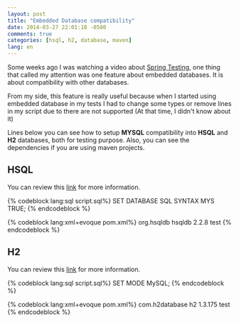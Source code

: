 ```yaml
---
layout: post
title: "Embedded Database compatibility"
date: 2014-03-27 22:01:18 -0500
comments: true
categories: [hsql, h2, database, maven]
lang: en
---
```


Some weeks ago I was watching a video about [Spring Testing](https://www.youtube.com/watch?v=LYVJ69h76nw), one thing that called my attention was one feature about embedded databases. It is about compatibility with other databases.

From my side, this feature is really useful because when I started using embedded database in my tests I had to change some types or remove lines in my script due to there are not supported (At that time, I didn't know about it)

Lines below you can see how to setup **MYSQL** compatibility into **HSQL** and **H2** databases, both for testing purpose. Also, you can see the dependencies if you are using maven projects.

## HSQL
You can review this [link](http://hsqldb.org/doc/guide/dbproperties-chapt.html) for more information.

{% codeblock lang:sql script.sql%}
SET DATABASE SQL SYNTAX MYS TRUE;
{% endcodeblock %}

{% codeblock lang:xml+evoque pom.xml%}
<dependency>
	<groupId>org.hsqldb</groupId>
	<artifactId>hsqldb</artifactId>
	<version>2.2.8</version>
	<scope>test</scope>
</dependency>
{% endcodeblock %}

## H2
You can review this [link](http://www.h2database.com/html/features.html#compatibility) for more information.

{% codeblock lang:sql script.sql%}
SET MODE MySQL;
{% endcodeblock %}

{% codeblock lang:xml+evoque pom.xml%}
<dependency>
	<groupId>com.h2database</groupId>
	<artifactId>h2</artifactId>
	<version>1.3.175</version>
	<scope>test</scope>
</dependency>
{% endcodeblock %}
